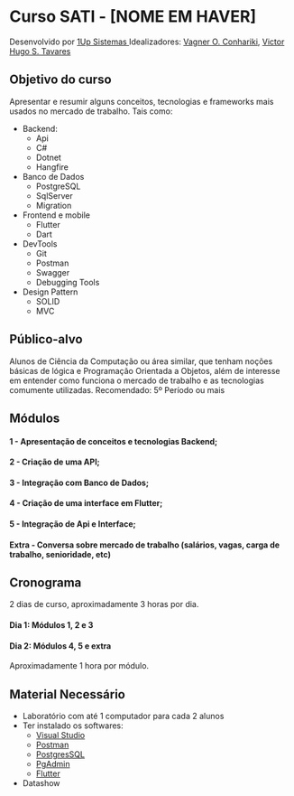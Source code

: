 # Curso SATI - [NOME EM HAVER]

Desenvolvido por [1Up Sistemas ](https://umupsistemas.com.br)
Idealizadores: [Vagner O. Conhariki](https://www.linkedin.com/in/vagner-conhariki/), [Victor Hugo S. Tavares ](https://www.linkedin.com/in/victor-hugo-soares-tavares-642255160/)

## Objetivo do curso

Apresentar e resumir alguns conceitos, tecnologias e frameworks mais usados no mercado de trabalho. Tais como:
 - Backend:
	 - Api
	 - C#
	 - Dotnet
	 - Hangfire
- Banco de Dados
	- PostgreSQL
	- SqlServer
	- Migration
- Frontend e mobile
	- Flutter
	- Dart
- DevTools
	- Git
	- Postman
	- Swagger
	- Debugging Tools
 - Design Pattern
	 - SOLID
	 - MVC 

## Público-alvo

Alunos de Ciência da Computação ou área similar, que tenham noções básicas de lógica e Programação Orientada a Objetos, além de interesse em entender como funciona o mercado de trabalho e as tecnologias comumente utilizadas.
Recomendado: 5º Período ou mais

## Módulos

#### 1 - Apresentação de conceitos e tecnologias Backend;
#### 2 - Criação de uma API;
#### 3 - Integração com Banco de Dados;
#### 4 - Criação de uma interface em Flutter;
#### 5 - Integração de Api e Interface;
#### Extra - Conversa sobre mercado de trabalho (salários, vagas, carga de trabalho, senioridade, etc)

## Cronograma

2 dias de curso, aproximadamente 3 horas por dia.
#### Dia 1: Módulos 1, 2 e 3
#### Dia 2: Módulos 4, 5 e extra
Aproximadamente 1 hora por módulo.

## Material Necessário

 - Laboratório com até 1 computador para cada 2 alunos
 - Ter instalado os softwares:
	 - [Visual Studio](https://visualstudio.microsoft.com/pt-br/vs/community/)
	 - [Postman](https://www.postman.com/)
	 - [PostgresSQL](https://www.postgresql.org/)
	 - [PgAdmin](https://www.pgadmin.org/)
	 - [Flutter](https://docs.flutter.dev/get-started/install)
- Datashow
	
<!--stackedit_data:
eyJoaXN0b3J5IjpbMTA4MTY5NzA3M119
-->